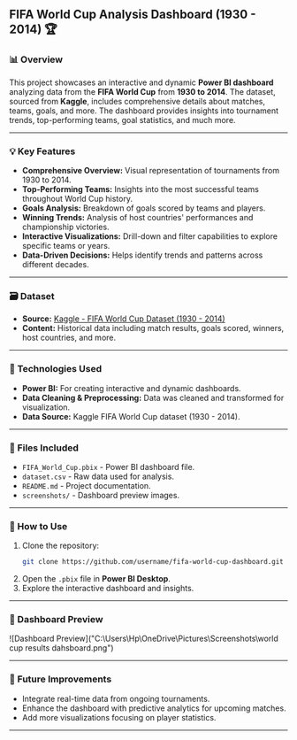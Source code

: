 


## FIFA World Cup Analysis Dashboard (1930 - 2014) 🏆

### 📊 Overview
This project showcases an interactive and dynamic **Power BI dashboard** analyzing data from the **FIFA World Cup** from **1930 to 2014**. The dataset, sourced from **Kaggle**, includes comprehensive details about matches, teams, goals, and more. The dashboard provides insights into tournament trends, top-performing teams, goal statistics, and much more.

---

### 💡 Key Features
- **Comprehensive Overview:** Visual representation of tournaments from 1930 to 2014.  
- **Top-Performing Teams:** Insights into the most successful teams throughout World Cup history.  
- **Goals Analysis:** Breakdown of goals scored by teams and players.  
- **Winning Trends:** Analysis of host countries' performances and championship victories.  
- **Interactive Visualizations:** Drill-down and filter capabilities to explore specific teams or years.  
- **Data-Driven Decisions:** Helps identify trends and patterns across different decades.  

---

### 🗃️ Dataset
- **Source:** [Kaggle - FIFA World Cup Dataset (1930 - 2014)](https://www.kaggle.com/datasets/abecklas/fifa-world-cup)
- **Content:** Historical data including match results, goals scored, winners, host countries, and more.  

---

### 🚀 Technologies Used
- **Power BI:** For creating interactive and dynamic dashboards.  
- **Data Cleaning & Preprocessing:** Data was cleaned and transformed for visualization.  
- **Data Source:** Kaggle FIFA World Cup dataset (1930 - 2014).  

---

### 📁 Files Included
- `FIFA_World_Cup.pbix` - Power BI dashboard file.  
- `dataset.csv` - Raw data used for analysis.  
- `README.md` - Project documentation.  
- `screenshots/` - Dashboard preview images.  

---

### 📝 How to Use
1. Clone the repository:
   ```bash
   git clone https://github.com/username/fifa-world-cup-dashboard.git
   ```
2. Open the `.pbix` file in **Power BI Desktop**.  
3. Explore the interactive dashboard and insights.  

---

### 📸 Dashboard Preview
![Dashboard Preview]("C:\Users\Hp\OneDrive\Pictures\Screenshots\world cup results dahsboard.png")

---

### 🌟 Future Improvements
- Integrate real-time data from ongoing tournaments.  
- Enhance the dashboard with predictive analytics for upcoming matches.  
- Add more visualizations focusing on player statistics.  

---
